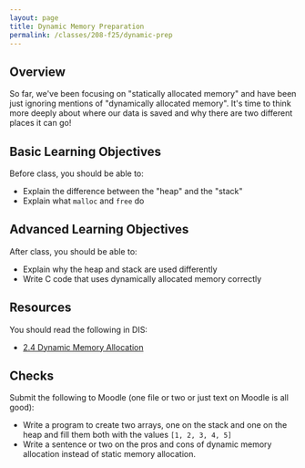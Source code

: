 ```yaml
---
layout: page
title: Dynamic Memory Preparation
permalink: /classes/208-f25/dynamic-prep
---
```


## Overview
So far, we've been focusing on "statically allocated memory" and have been just ignoring mentions of "dynamically allocated memory". It's time to think more deeply about where our data is saved and why there are two different places it can go!

## Basic Learning Objectives
Before class, you should  be able to:
* Explain the difference between the "heap" and the "stack"
* Explain what `malloc` and `free` do


## Advanced Learning Objectives
After class, you should be able to:
* Explain why the heap and stack are used differently
* Write C code that uses dynamically allocated memory correctly


## Resources
You should read the following in DIS: 
* [2.4 Dynamic Memory Allocation](https://diveintosystems.org/book/C2-C_depth/dynamic_memory.html)


## Checks
Submit the following to Moodle (one file or two or just text on Moodle is all good):
* Write a program to create two arrays, one on the stack and one on the heap and fill them both with the values `[1, 2, 3, 4, 5]`
* Write a sentence or two on the pros and cons of dynamic memory allocation instead of static memory allocation.